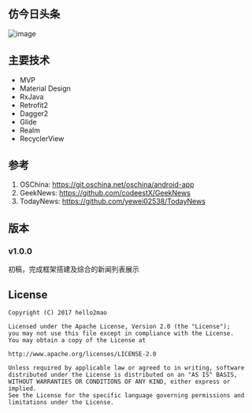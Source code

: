 ## 仿今日头条

![image](/captures/device-2017-03-18-180339.png)

## 主要技术
* MVP
* Material Design
* RxJava
* Retrofit2
* Dagger2
* Glide
* Realm
* RecyclerView

## 参考
1. OSChina: https://git.oschina.net/oschina/android-app
2. GeekNews: https://github.com/codeestX/GeekNews
3. TodayNews: https://github.com/yewei02538/TodayNews

## 版本
### v1.0.0
初稿，完成框架搭建及综合的新闻列表展示

## License
    Copyright (C) 2017 hello2mao
    
    Licensed under the Apache License, Version 2.0 (the "License");
    you may not use this file except in compliance with the License.
    You may obtain a copy of the License at
    
    http://www.apache.org/licenses/LICENSE-2.0
    
    Unless required by applicable law or agreed to in writing, software
    distributed under the License is distributed on an "AS IS" BASIS,
    WITHOUT WARRANTIES OR CONDITIONS OF ANY KIND, either express or implied.
    See the License for the specific language governing permissions and
    limitations under the License.

